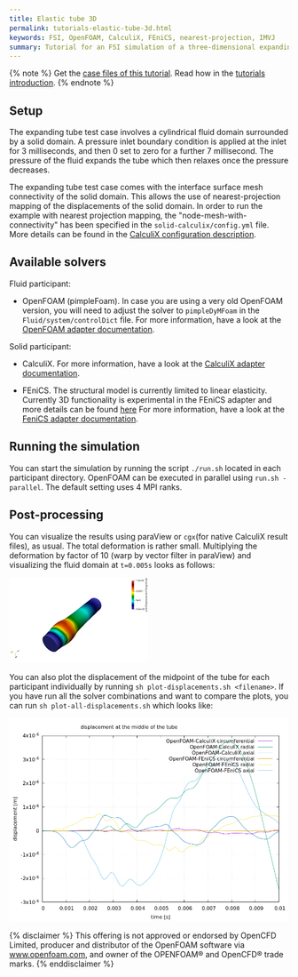 ```yaml
---
title: Elastic tube 3D
permalink: tutorials-elastic-tube-3d.html
keywords: FSI, OpenFOAM, CalculiX, FEniCS, nearest-projection, IMVJ
summary: Tutorial for an FSI simulation of a three-dimensional expanding tube scenario
---
```


{% note %}
Get the [case files of this tutorial](https://github.com/precice/tutorials/tree/master/elastic-tube-3d). Read how in the [tutorials introduction](https://www.precice.org/tutorials.html).
{% endnote %}

## Setup

The expanding tube test case involves a cylindrical fluid domain surrounded by a solid domain. A pressure inlet boundary condition is applied at the inlet for 3 milliseconds, and then 0 set to zero for a further 7 millisecond. The pressure of the fluid expands the tube which then relaxes once the pressure decreases.

The expanding tube test case comes with the interface surface mesh connectivity of the solid domain. This allows the use of nearest-projection mapping of the displacements of the solid domain. In order to run the example with nearest projection mapping, the "node-mesh-with-connectivity" has been specified in the `solid-calculix/config.yml` file. More details can be found in the [CalculiX configuration description](https://www.precice.org/adapter-calculix-config.html#nearest-projection-mapping).

## Available solvers

Fluid participant:

* OpenFOAM (pimpleFoam). In case you are using a very old OpenFOAM version, you will need to adjust the solver to `pimpleDyMFoam` in the `Fluid/system/controlDict` file. For more information, have a look at the [OpenFOAM adapter documentation](https://www.precice.org/adapter-openfoam-overview.html).

Solid participant:

* CalculiX. For more information, have a look at the [CalculiX adapter documentation](https://www.precice.org/adapter-calculix-overview.html).

* FEniCS. The structural model is currently limited to linear elasticity. Currently 3D functionality is experimental in the FEniCS adapter and more details can be found [here](https://github.com/precice/fenics-adapter/pull/133) For more information, have a look at the [FeniCS adapter documentation](https://www.precice.org/adapter-fenics.html).

## Running the simulation

You can start the simulation by running the script `./run.sh` located in each participant directory. OpenFOAM can be executed in parallel using `run.sh -parallel`. The default setting uses 4 MPI ranks.

## Post-processing

You can visualize the results using paraView or `cgx`(for native CalculiX result files), as usual. The total deformation is rather small. Multiplying the deformation by factor of 10 (warp by vector filter in paraView) and visualizing the fluid domain at `t=0.005s` looks as follows:

![result tube](images/tutorials-elastic-tube-3d-tube-result.png)

You can also plot the displacement of the midpoint of the tube for each participant individually by running `sh plot-displacements.sh <filename>`. If you have run all the solver combinations and want to compare the plots, you can run `sh plot-all-displacements.sh` which looks like:

![plot tube](images/tutorials-elastic-tube-3d-plot.png)

{% disclaimer %}
This offering is not approved or endorsed by OpenCFD Limited, producer and distributor of the OpenFOAM software via www.openfoam.com, and owner of the OPENFOAM®  and OpenCFD®  trade marks.
{% enddisclaimer %}
